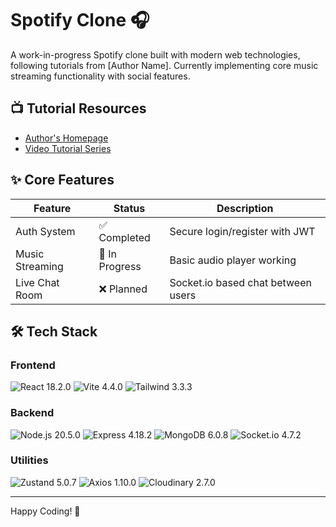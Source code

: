 # Spotify Clone 🎧

A work-in-progress Spotify clone built with modern web technologies, following tutorials from [Author Name]. Currently implementing core music streaming functionality with social features.

## 📺 Tutorial Resources

- [Author's Homepage](https://www.youtube.com/@codesistency)
- [Video Tutorial Series](https://www.youtube.com/watch?v=4sbklcQ0EXc&list=LL&index=48)

## ✨ Core Features

| Feature         | Status         | Description                        |
| --------------- | -------------- | ---------------------------------- |
| Auth System     | ✅ Completed   | Secure login/register with JWT     |
| Music Streaming | 🚧 In Progress | Basic audio player working         |
| Live Chat Room  | ❌ Planned     | Socket.io based chat between users |

## 🛠 Tech Stack

### Frontend

<div align="left">
  <img src="https://img.shields.io/badge/React-19.1.0-%2361DAFB?logo=react" alt="React 18.2.0">
  <img src="https://img.shields.io/badge/Vite-7.0.4-%23646CFF?logo=vite" alt="Vite 4.4.0">
  <img src="https://img.shields.io/badge/Tailwind-4.1.11-%2306B6D4?logo=tailwind-css" alt="Tailwind 3.3.3">
</div>

### Backend

<div align="left">
  <img src="https://img.shields.io/badge/Node.js-22.16.0-%23339933?logo=node.js" alt="Node.js 20.5.0">
  <img src="https://img.shields.io/badge/Express-5.1.0-%23000000?logo=express" alt="Express 4.18.2">
  <img src="https://img.shields.io/badge/MongoDB-8.0.11-%2347A248?logo=mongodb" alt="MongoDB 6.0.8">
  <img src="https://img.shields.io/badge/Socket.io-4.8.1-%23010101?logo=socket.io" alt="Socket.io 4.7.2">
</div>

### Utilities

<div align="left">
  <img src="https://img.shields.io/badge/Zustand-5.0.7-%23764ABC?logo=react&logoColor=white" alt="Zustand 5.0.7">
  <img src="https://img.shields.io/badge/Axios-1.5.0-%235A29E4?logo=axios" alt="Axios 1.10.0">
  <img src="https://img.shields.io/badge/Cloudinary-1.37.1-%2300A1FF?logo=cloudinary" alt="Cloudinary 2.7.0">
</div>

<!-- ## 🚀 Project Setup

```bash
# Install dependencies
npm install

# Start development servers
npm run dev
``` -->

---

Happy Coding! 🎉
